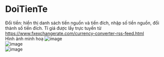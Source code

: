 # DoiTienTe
Đổi tiền: hiển thị danh sách tiền nguồn và tiền đích, nhập số tiền nguồn, đổi thành 
số tiền đích. Tỉ giá được lấy trực tuyến từ
https://www.fxexchangerate.com/currency-converter-rss-feed.html 
<br>
Hình ảnh minh hoạ 
![image](https://user-images.githubusercontent.com/75366637/169437638-948eeb58-ba93-49ea-b683-320da13fb45f.png)
<br>
![image](https://user-images.githubusercontent.com/75366637/169437676-cb7ab3fc-7167-4f6c-81f3-233bb94d4e07.png)
<br>
![image](https://user-images.githubusercontent.com/75366637/169437723-eca60371-cff9-48a9-8d13-19751e2e9017.png)
